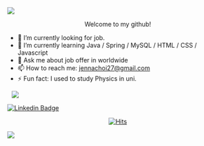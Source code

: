 <img src="https://capsule-render.vercel.app/api?">

<p align="center">Welcome to my github!</p>

- 🔭 I’m currently looking for job.
- 🌱 I’m currently learning Java / Spring / MySQL / HTML / CSS / Javascript 
- 💬 Ask me about job offer in worldwide
- 📫 How to reach me: jennachoi27@gmail.com
- ⚡ Fun fact: I used to study Physics in uni.

<a href="https://instagram.com/hxxjxong.choi">
    <img 
        src="http://img.shields.io/badge/-Instagram-black?style=flat&logo=Instagram&link=https://instagram.com/alpox.dev/"
        style="height : auto; margin-left : 10px; margin-right : 10px;"/>
</a>

 [![Linkedin Badge](https://img.shields.io/badge/-LinkedIn-blue?style=flat-square&logo=Linkedin&logoColor=white&link=https://www.linkedin.com/in/heejeongchoi27/)](https://www.linkedin.com/in/seong-yun-byeon-8183a8113/)

  <div align=center>
	
[![Hits](https://hits.seeyoufarm.com/api/count/incr/badge.svg?url=https%3A%2F%2Fgithub.com%2Fheejeong-choi&count_bg=%2379C83D&title_bg=%23555555&icon=&icon_color=%23E7E7E7&title=hits&edge_flat=false)](https://hits.seeyoufarm.com)
	
  </div>
  
<img src="https://capsule-render.vercel.app/api?section=footer">
